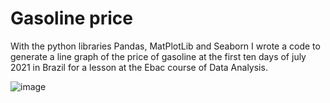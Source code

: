# Gasoline price
With the python libraries Pandas, MatPlotLib and Seaborn I wrote a code to generate a line graph of the price of gasoline at the first ten days of july 2021 in Brazil for a lesson at the Ebac course of Data Analysis.

![image](https://github.com/juhxlz/gasoline_price_07-2021/assets/115509026/c6ea9abd-8897-4d6c-b88f-0eeb5669dcd2)
